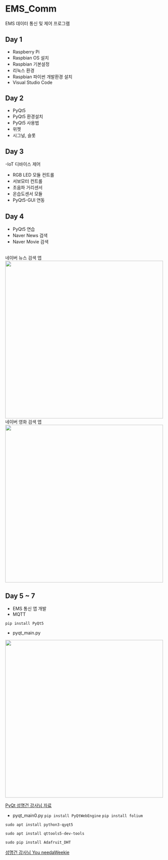 # EMS_Comm
EMS 데이터 통신 및 제어 프로그램

## Day 1 
- Raspberry Pi
 - Raspbian OS 설치
 - Raspbian 기본설정
 - 리눅스 환경
 - Raspbian 파이썬 개발환경 설치
 - Visual Studio Code

## Day 2 
- PyQt5
 - PyQt5 환경설치
 - PyQt5 사용법
  - 위젯
  - 시그널, 슬롯

## Day 3
-IoT 디바이스 제어
 - RGB LED 모듈 컨트롤
 - 서보모터 컨트롤
 - 초음파 거리센서
 - 온습도센서 모듈
 - PyQt5-GUI 연동
 
 ## Day 4
 - PyQt5 연습
 - Naver News 검색
 - Naver Movie 검색

<br/>네이버 뉴스 검색 앱<br/>
<img src="https://user-images.githubusercontent.com/83456300/176105751-20dc5cbc-8adf-4357-a34e-ecebeea26976.png" width="500">
<br/>네이버 영화 검색 앱<br/>
<img src="https://user-images.githubusercontent.com/83456300/176106419-da2895de-c82b-4fdc-a963-69ef67182454.png" width="500">


## Day 5 ~ 7
- EMS 통신 앱 개발
 - MQTT


`pip install PyQt5`

 - pyqt_main.py
<img src="https://user-images.githubusercontent.com/83456300/175842006-d5af8d18-5c3c-4ab4-b792-d158e78e4294.png" width="500">

[PyQt 성명건 강사님 자료](https://docs.google.com/document/d/18Y94vYwpn8wkcCZU1LQxCe417Fn3AF4DpPDPQnnvcfc/edit#heading=h.hq2k5y9ldoh5)
 - pyqt_main0.py
`pip install PyQtWebEngine`
`pip install folium`




`sudo apt install python3-qyqt5`

`sudo apt install qttools5-dev-tools`

`sudo pip install Adafruit_DHT`

[성명건 강사님 You needaWeekie](https://youneedawiki.com/app/page/1IzpIJKAo7ci1IUfguYpr8hucVc8VpY9fFoy9bWNdyR4)



